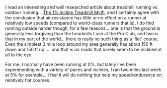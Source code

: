 I read an interesting and well researched article about treadmill running vs. outdoor running... [The 1% Incline Treadmill Myth](http://mysite.verizon.net/jim2wr/id110.html), and I certainly agree with the conclusion that air resistance has little or no effect on a runner at relatively low speeds (compared to world-class runners that is). I do find running outside harder though, for a few reasons... one is that the ground is generally less forgiving than the treadmills I use at the Pro Club, and two is that in my part of the world... there is really no such thing as a &#8216;flat' course. Even the simplest 3 mile loop around my area generally has about 150 ft down and 150 ft up .... and that is on roads that barely seem to be inclined at all to the eye.

For me, I normally have been running at 0%, but lately I've been experimenting with a variety of paces and inclines, I ran two miles last week at 5% for example... I feel it will do nothing but help my speed/endurance on relatively flat courses.